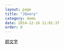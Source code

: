 ```yaml
---
layout: page
title: "JQuery"
category: demo
date: 2014-12-16 11:01:37
order: 0
---
```


<div id="demo-jquery">
    
<a id="emoji" href="javascript:;" title="颜文字">颜文字</a>
<div id="content"></div>


<script src="http://apps.bdimg.com/libs/jquery/2.1.1/jquery.min.js" type="text/javascript"></script>

<link rel="stylesheet" href="{{ site.baseurl }}/libs/jquery.emoji.css">
<script src="{{ site.baseurl }}/libs/jquery.emoji.js" type="text/javascript"></script>

<script type="text/javascript">
    $(document).ready(function(){
        $("a#emoji").cokEmoji({
            appendto: "#content",
            autoparse: "image",
            position: "right"
        });
    });
</script>

</div>

